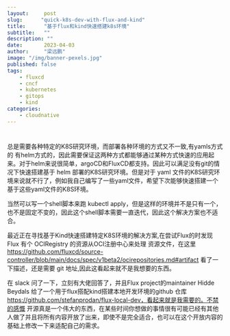 ```yaml
---
layout:     post 
slug:      "quick-k8s-dev-with-flux-and-kind"
title:      "基于flux和kind快速搭建k8s环境"
subtitle:   ""
description: ""
date:       2023-04-03
author:     "梁远鹏"
image: "/img/banner-pexels.jpg"
published: false
tags:
    - fluxcd 
    - cncf
    - kubernetes
    - gitops
    - kind
categories: 
    - cloudnative
---
```


# 

总是需要各种特定的K8S研究环境，而部署各种环境的方式又不一致,有yamls方式的 有helm方式的，因此需要保证这两种方式都能够通过某种方式快速的应用起来。对于helm来说很简单，argoCD和FluxCD都支持。因此可以满足没有git的情况下快速搭建基于 helm 部署的K8S研究环境。但是对于 yaml 文件的K8S研究环境来说就不行了，例如我自己编写了一些yaml文件，希望下次能够快速搭建一个基于这些yaml文件的K8S环境。


当然可以写一个shell脚本来跑 kubectl apply，但是这样的环境并不是只有一个，也不是固定不变的，因此这个shell脚本需要一直迭代，因此这个解决方案也不适合。

最近正在寻找基于Kind快速搭建特定K8S环境的解决方案,在尝试Flux的时发现 Flux 有个 OCIRegistry 的资源从OCI注册中心来处理 资源文件，在这里 https://github.com/fluxcd/source-controller/blob/main/docs/spec/v1beta2/ocirepositories.md#artifact 看了一下描述，还是需要 git 地址,因此这看起来就不是我想要的东西。

在 slack 问了一下，立刻有大佬回答了，并且Flux project的maintainer Hidde Beydals 给了一个用于flux搭配kind搭建本地开发环境的github 仓库 https://github.com/stefanprodan/flux-local-dev，看起来就是我需要的。不禁的感慨 开源真是一个伟大的东西，在某些时间你想做的事情很有可能已经有其他人做了并且将所有内容开放了出来，即使不是完全适合，也可以在这个开放内容的基础上修改一下来适配自己的需求。
